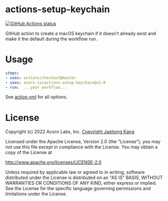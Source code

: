 # actions-setup-keychain

<p align="left">
  <a href="https://github.com/acorn-io/actions-setup-keychain"><img alt="GitHub Actions status" src="https://github.com/acorn-io/actions-setup-keychain/workflows/Main%20workflow/badge.svg"></a>
</p>

GitHub action to create a macOS keychain if it doesn't already exist and make it the default during the workflow run.

# Usage

```yaml
steps:
- uses: actions/checkout@master
- uses: acorn-io/actions-setup-keychain@v1.0
- run:  ...your workflow...
```

See [action.yml](action.yml) for all options.


# License

Copyright (c) 2022 Acorn Labs, Inc.
[Copyright Jaehong Kang](https://github.com/sinoru/actions-setup-keychain)

Licensed under the Apache License, Version 2.0 (the "License"); you may not use this file except in compliance with the License. You may obtain a copy of the License at

http://www.apache.org/licenses/LICENSE-2.0

Unless required by applicable law or agreed to in writing, software distributed under the License is distributed on an "AS IS" BASIS, WITHOUT WARRANTIES OR CONDITIONS OF ANY KIND, either express or implied. See the License for the specific language governing permissions and limitations under the License.
